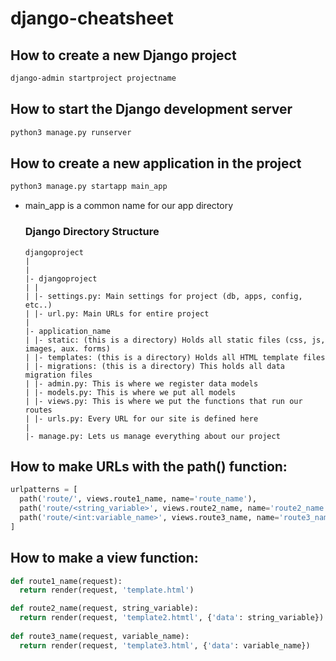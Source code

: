 # django-cheatsheet

## How to create a new Django project
```bash
django-admin startproject projectname
```

## How to start the Django development server
```bash
python3 manage.py runserver
```

## How to create a new application in the project
``` bash
python3 manage.py startapp main_app
```
* main_app is a common name for our app directory

  ### Django Directory Structure
  ```
  djangoproject
  |
  |
  |- djangoproject
  | |
  | |- settings.py: Main settings for project (db, apps, config, etc..)
  | |- url.py: Main URLs for entire project
  | 
  |- application_name
  | |- static: (this is a directory) Holds all static files (css, js, images, aux. forms)
  | |- templates: (this is a directory) Holds all HTML template files
  | |- migrations: (this is a directory) This holds all data migration files
  | |- admin.py: This is where we register data models
  | |- models.py: This is where we put all models
  | |- views.py: This is where we put the functions that run our routes
  | |- urls.py: Every URL for our site is defined here
  |
  |- manage.py: Lets us manage everything about our project
  ```

## How to make URLs with the path() function:
``` python
urlpatterns = [
  path('route/', views.route1_name, name='route_name'),
  path('route/<string_variable>', views.route2_name, name='route2_name'),
  path('route/<int:variable_name>', views.route3_name, name='route3_name'), 
]
```

## How to make a view function:
``` python
def route1_name(request):
  return render(request, 'template.html')

def route2_name(request, string_variable):
  return render(request, 'template2.htmtl', {'data': string_variable})
  
def route3_name(request, variable_name):
  return render(request, 'template3.html', {'data': variable_name})
  

